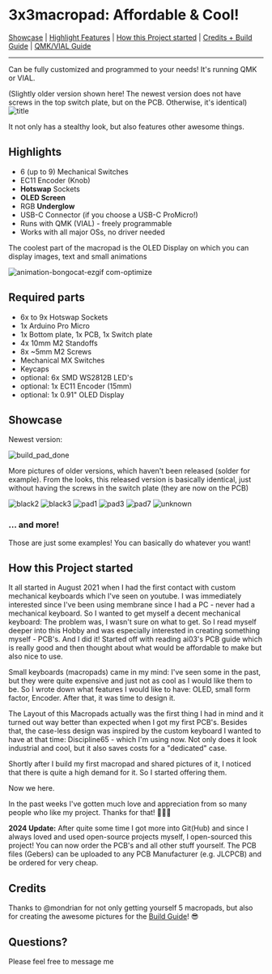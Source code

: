 # 3x3macropad: Affordable & Cool!

[Showcase](#showcase) | [Highlight Features](#highlights) | [How this Project started](#how-this-project-started) | [Credits + Build Guide](#credits) | [QMK/VIAL Guide](QMK_GUIDE.md)

----

Can be fully customized and programmed to your needs! It's running QMK or VIAL.

(Slightly older version shown here! The newest version does not have screws in the top switch plate, but on the PCB. Otherwise, it's identical)
![title](https://github.com/rarepotato8de/3x3macropad/assets/68034180/da4f5fb6-6515-4171-a019-a991a4e767a4)


It not only has a stealthy look, but also features other awesome things.

## Highlights

* 6 (up to 9) Mechanical Switches
* EC11 Encoder (Knob)
* **Hotswap** Sockets
* **OLED Screen**
* RGB **Underglow**
* USB-C Connector (if you choose a USB-C ProMicro!)
* Runs with QMK (VIAL) - freely programmable
* Works with all major OSs, no driver needed

The coolest part of the macropad is the OLED Display on which you can display images, text and small animations

![animation-bongocat-ezgif com-optimize](https://github.com/rarepotato8de/3x3macropad/assets/68034180/58b4afa2-d9ff-49d2-9c78-63a7cb7962cb)

## Required parts

* 6x to 9x Hotswap Sockets
* 1x Arduino Pro Micro
* 1x Bottom plate, 1x PCB, 1x Switch plate
* 4x 10mm M2 Standoffs
* 8x ~5mm M2 Screws
* Mechanical MX Switches
* Keycaps
* optional: 6x SMD WS2812B LED's
* optional: 1x EC11 Encoder (15mm)
* optional: 1x 0.91" OLED Display

## Showcase

Newest version:

![build_pad_done](https://github.com/rarepotato8de/3x3macropad/assets/68034180/fd468290-b30c-4d41-9bf6-99162eed36b8)

More pictures of older versions, which haven't been released (solder for example). 
From the looks, this released version is basically identical, just without having the screws in the switch plate (they are now on the PCB)

![black2](https://github.com/rarepotato8de/3x3macropad/assets/68034180/95491615-d182-47d3-a2ec-5a4201b3aa5b)
![black3](https://github.com/rarepotato8de/3x3macropad/assets/68034180/6c748369-6b27-46a9-9484-2a88e36d7b63)
![pad1](https://github.com/rarepotato8de/3x3macropad/assets/68034180/b0507ba9-4d5a-498c-8694-9251c9386411)
![pad3](https://github.com/rarepotato8de/3x3macropad/assets/68034180/8874cb06-74b1-46bf-94c5-3b18be9ba0bd)
![pad7](https://github.com/rarepotato8de/3x3macropad/assets/68034180/33051b26-6d9d-4ff8-b4c3-f2c7b572add0)
![unknown](https://github.com/rarepotato8de/3x3macropad/assets/68034180/24c8a428-66c0-41d0-ae1e-3cef478e6a90)

### ... and more!

Those are just some examples! You can basically do whatever you want!

## How this Project started

It all started in August 2021 when I had the first contact with custom mechanical keyboards which I've seen on youtube. I was immediately interested since I've been using membrane since I had a PC - never had a mechanical keyboard. So I wanted to get myself a decent mechanical keyboard: The problem was, I wasn't sure on what to get.
So I read myself deeper into this Hobby and was especially interested in creating something myself - PCB's. And I did it!
Started off with reading ai03's PCB guide which is really good and then thought about what would be affordable to make but also nice to use.

Small keyboards (macropads) came in my mind: I've seen some in the past, but they were quite expensive and just not as cool as I would like them to be.
So I wrote down what features I would like to have: OLED, small form factor, Encoder. After that, it was time to design it.

The Layout of this Macropads actually was the first thing I had in mind and it turned out way better than expected when I got my first PCB's.
Besides that, the case-less design was inspired by the custom keyboard I wanted to have at that time: Discipline65 - which I'm using now.
Not only does it look industrial and cool, but it also saves costs for a "dedicated" case.

Shortly after I build my first macropad and shared pictures of it, I noticed that there is quite a high demand for it. So I started offering them.

Now we here. 

In the past weeks I've gotten much love and appreciation from so many people who like my project. Thanks for that! 💜💜💜

**2024 Update:** After quite some time I got more into Git(Hub) and since I always loved and used open-source projects myself, I open-sourced this project!
You can now order the PCB's and all other stuff yourself. The PCB files (Gebers) can be uploaded to any PCB Manufacturer (e.g. JLCPCB) and be ordered for very cheap.

## Credits

Thanks to @mondrian for not only getting yourself 5 macropads, but also for creating the awesome pictures for the [Build Guide](BUILD_GUIDE.md)! 😎

## Questions?

Please feel free to message me
